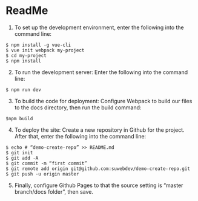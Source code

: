 # ReadMe

1.	To set up the development environment, enter the following into the command line:
```
$ npm install -g vue-cli
$ vue init webpack my-project
$ cd my-project
$ npm install
```
2.	To run the development server:
Enter the following into the command line:
```
$ npm run dev
```
3.	To build the code for deployment:
Configure Webpack to build our files to the docs directory, then run the build command:
```
$npm build
```
4.	To deploy the site:
Create a new repository in Github for the project. After that, enter the following into the command line:
```
$ echo # “demo-create-repo” >> README.md
$ git init
$ git add -A
$ git commit -m “first commit”
$ git remote add origin git@github.com:suwebdev/demo-create-repo.git
$ git push -u origin master
```
5. Finally, configure Github Pages to that the source setting is “master branch/docs folder”, then save.

